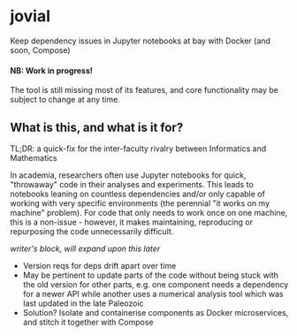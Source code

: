 # jovial
Keep dependency issues in Jupyter notebooks at bay with Docker (and soon, Compose)

#### NB: Work in progress!

The tool is still missing most of its features, and core functionality may be subject to change at any time.

## What is this, and what is it for?
TL;DR: a quick-fix for the inter-faculty rivalry between Informatics and Mathematics

In academia, researchers often use Jupyter notebooks for quick, "throwaway" code in their analyses and experiments.
This leads to notebooks leaning on countless dependencies and/or only capable of working with very specific environments (the perennial "it works on my machine" problem).
For code that only needs to work once on one machine, this is a non-issue - however, it makes maintaining, reproducing or repurposing the code unnecessarily difficult.

*writer's block, will expand upon this later*

- Version reqs for deps drift apart over time
- May be pertinent to update parts of the code without being stuck with the old version for other parts, e.g. one component needs a dependency for a newer API while another uses a numerical analysis tool which was last updated in the late Paleozoic
- Solution? Isolate and containerise components as Docker microservices, and stitch it together with Compose
